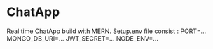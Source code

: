 # ChatApp
Real time ChatApp build with MERN. 
Setup.env file consist : 
PORT=...
MONGO_DB_URI=...
JWT_SECRET=...
NODE_ENV=...
